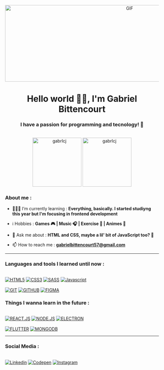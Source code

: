 <div align="center">
    <img src="https://i.pinimg.com/originals/f1/a7/d1/f1a7d195f899f335f6444a3e19afcb54.gif" alt="GIF" title="GIF KUROKO" width="800" height="250"/>
</div>
<h1 align="center">Hello world 👋🏽, I'm Gabriel Bittencourt</h1>
<h3 align="center">I have a passion for programming and tecnology! 🚀</h3><br>

<div align="center">
    <img height="160em" src="https://github-readme-stats.vercel.app/api?username=gabrlcj&show_icons=true&theme=slateorange&title_color=0059b3&text_color=1a1a1a&icon_color=cc4400&locale=en&hide_border=true&bg_color=DEG,99ccff,ff9966" alt="gabrlcj" />
    <img height="160em" src="https://github-readme-stats.vercel.app/api/top-langs?username=gabrlcj&show_icons=true&theme=slateorange&title_color=0059b3&text_color=1a1a1a&icon_color=cc4400&layout=compact&hide_border=true&bg_color=DEG,99ccff,ff9966" alt="gabrlcj" />
</div>

<h3>About me :</h3>

- 👨🏽‍💻 I’m currently learning : **Everything, basically. I started studiyng this year but I'm focusing in frontend development**

- ℹ️ Hobbies : **Games 🎮 | Music 🎧 | Exercise 🏃 | Animes 🏯**

- 💬 Ask me about : **HTML and CSS, maybe a lil' bit of JavaScript too? 👀**

- 📫 How to reach me : **gabrielbittencourt57@gmail.com**

---

<div>
  <h3>Languages and tools I learned until now :</h3><br>
    <a href="https://"><img src="https://img.shields.io/static/v1?label=&message=HTML5&color=%23E34F26&style=for-the-badge&logo=html5&logoColor=whitesmoke" alt="HTML5"></a>
    <a href="https://"><img src="https://img.shields.io/static/v1?label=&message=CSS3&color=%231572B6&style=for-the-badge&logo=css3&logoColor=whitesmoke" alt="CSS3"></a>
    <a href="https://"><img src="https://img.shields.io/static/v1?label=&message=SASS&color=%23CC6699&style=for-the-badge&logo=sass&logoColor=whitesmoke" alt="SASS"></a>
    <a href="https://"><img src="https://img.shields.io/static/v1?label=&message=Javascript&color=%23F7DF1E&style=for-the-badge&logo=javascript&logoColor=grey" alt="Javascript"> </a><br><br>
    <a href="https://"><img src="https://img.shields.io/static/v1?label=&message=GIT&color=%23F05032&style=for-the-badge&logo=git&logoColor=whitesmoke" alt="GIT"></a>
    <a href="https://"><img src="https://img.shields.io/static/v1?label=&message=GITHUB&color=%23181717&style=for-the-badge&logo=github&logoColor=whitesmoke" alt="GITHUB"></a>
    <a href="https://"><img src="https://img.shields.io/static/v1?label=&message=FIGMA&color=%23552d84&style=for-the-badge&logo=figma&logoColor=whitesmoke" alt="FIGMA"></a>
</div>

<div>
  <h3>Things I wanna learn in the future :</h3><br>
    <a href="https://"><img src="https://img.shields.io/static/v1?label=&message=REACT.JS&color=%2361DAFB&style=for-the-badge&logo=react&logoColor=grey" alt="REACT.JS"></a>
    <a href="https://"><img src="https://img.shields.io/static/v1?label=&message=NODE.JS&color=%23339933&style=for-the-badge&logo=node.js&logoColor=whitesmoke" alt="NODE.JS"></a>
    <a href="https://"><img src="https://img.shields.io/static/v1?label=&message=ELECTRON&color=%2347848F&style=for-the-badge&logo=electron&logoColor=whitesmoke" alt="ELECTRON"></a><br><br>
    <a href="https://"><img src="https://img.shields.io/static/v1?label=&message=FLUTTER&color=%2302569B&style=for-the-badge&logo=flutter&logoColor=whitesmoke" alt="FLUTTER"></a>
    <a href="https://"><img src="https://img.shields.io/static/v1?label=&message=MONGODB&color=%2347A248&style=for-the-badge&logo=mongodb&logoColor=whitesmoke" alt="MONGODB"></a>
</div>

___

<div>
  <h3>Social Media :</h3><br>
    <a href="https://www.linkedin.com/in/gabrielbittencourtpenteado/" target="_blank"><img src="https://img.shields.io/static/v1?label=&message=Linkedin&color=darkblue&style=for-the-badge&logo=linkedin&logoColor=whitesmoke" alt="Linkedin"></a>
    <a href="https://codepen.io/gabrlcj" target="_blank"><img src="https://img.shields.io/static/v1?label=&message=Codepen&color=%23000000&style=for-the-badge&logo=codepen&logoColor=whitesmoke" alt="Codepen"></a>
    <a href="https://www.instagram.com/gabrlcj/" target="_blank"><img src="https://img.shields.io/static/v1?label=&message=Instagram&color=lightpink&style=for-the-badge&logo=instagram&logoColor=black" alt="Instagram"></a>
</div>
